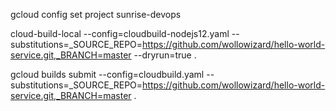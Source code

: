 gcloud config set project sunrise-devops

cloud-build-local --config=cloudbuild-nodejs12.yaml --substitutions=_SOURCE_REPO=https://github.com/wollowizard/hello-world-service.git,_BRANCH=master --dryrun=true .

gcloud builds submit  --config=cloudbuild.yaml --substitutions=_SOURCE_REPO=https://github.com/wollowizard/hello-world-service.git,_BRANCH=master .
